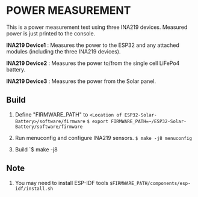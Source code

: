 # POWER MEASUREMENT
This is a power measurement test using three INA219 devices.  Measured power is just printed to the console.

**INA219 Device1** : Measures the power to the ESP32 and any attached modules (including the three INA219 devices).

**INA219 Device2** : Measures the power to/from the single cell LiFePo4 battery.

**INA219 Device3** : Measures the power from the Solar panel.



## Build

1. Define "FIRMWARE_PATH" to `<Location of ESP32-Solar-Battery>/software/firmware`
   `$ export FIRMWARE_PATH=~/ESP32-Solar-Battery/software/firmware`

2. Run menuconfig and configure INA219 sensors.
   `$ make -j8 menuconfig`

3. Build
   `$ make -j8

## Note
1. You may need to install ESP-IDF tools
   `$FIRMWARE_PATH/components/esp-idf/install.sh`

